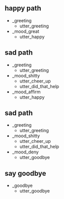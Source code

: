 ## happy path
* _greeting
  - utter_greeting
* _mood_great
  - utter_happy

## sad path
* _greeting
  - utter_greeting
* _mood_shitty
  - utter_cheer_up
  - utter_did_that_help
* _mood_affirm
  - utter_happy

## sad path
* _greeting
  - utter_greeting
* _mood_shitty
  - utter_cheer_up
  - utter_did_that_help
* _mood_deny
  - utter_goodbye

## say goodbye
* _goodbye
  - utter_goodbye
